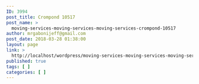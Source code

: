 ```yaml
---
ID: 3994
post_title: Crompond 10517
post_name: >
  moving-services-moving-services-moving-services-crompond-10517
author: mrgabonijeff@gmail.com
post_date: 2018-03-28 01:38:00
layout: page
link: >
  http://localhost/wordpress/moving-services-moving-services-moving-services-crompond-10517/
published: true
tags: [ ]
categories: [ ]
---
```

